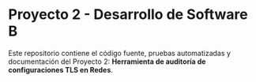 # Proyecto 2 - Desarrollo de Software B

Este repositorio contiene el código fuente, pruebas automatizadas y documentación del Proyecto 2: **Herramienta de auditoría de configuraciones TLS en Redes**.


